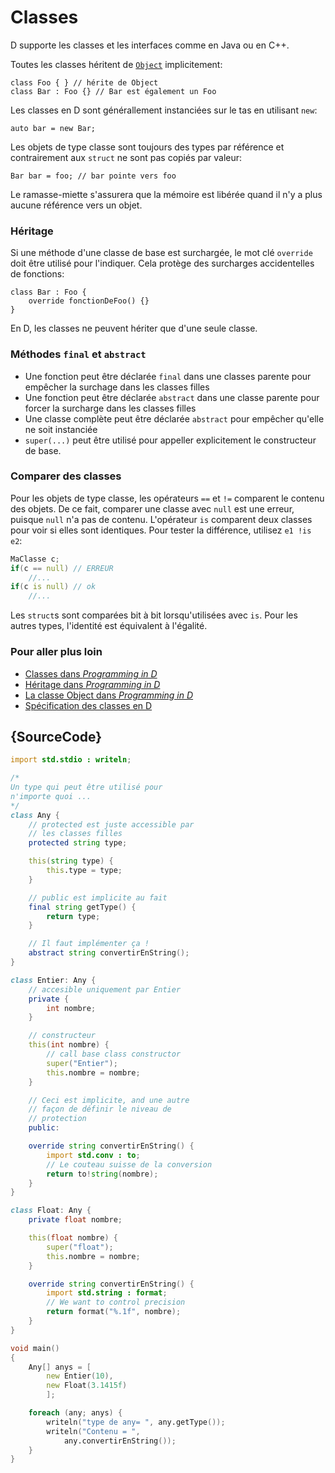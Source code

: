 # Classes

D supporte les classes et les interfaces comme en Java ou en C++.

Toutes les classes héritent de [`Object`](https://dlang.org/phobos/object.html) implicitement:

    class Foo { } // hérite de Object
    class Bar : Foo {} // Bar est également un Foo

Les classes en D sont générallement instanciées sur le tas en utilisant `new`:

    auto bar = new Bar;

Les objets de type classe sont toujours des types par référence et contrairement aux `struct` ne sont pas copiés par valeur:

    Bar bar = foo; // bar pointe vers foo

Le ramasse-miette s'assurera que la mémoire est libérée quand il n'y a plus aucune référence vers un objet.

### Héritage

Si une méthode d'une classe de base est surchargée, le mot clé `override` doit être utilisé pour l'indiquer. Cela protège des surcharges accidentelles de fonctions:

    class Bar : Foo {
        override fonctionDeFoo() {}
    }

En D, les classes ne peuvent hériter que d'une seule classe.

### Méthodes `final` et `abstract`

- Une fonction peut être déclarée `final` dans une classes parente pour empêcher la surchage dans les classes filles
- Une fonction peut être déclarée `abstract` dans une classe parente pour forcer la surcharge dans les classes filles
- Une classe complète peut être déclarée `abstract` pour empêcher qu'elle ne soit instanciée
- `super(...)` peut être utilisé pour appeller explicitement le constructeur de base.

### Comparer des classes

Pour les objets de type classe, les opérateurs `==` et `!=` comparent le contenu des objets. De ce fait, comparer une classe avec `null` est une erreur, puisque `null` n'a pas de contenu. L'opérateur `is` comparent deux classes pour voir si elles sont identiques. Pour tester la différence, utilisez `e1 !is e2`:

```d
MaClasse c;
if(c == null) // ERREUR
    //...
if(c is null) // ok
    //...
```

Les `struct`s sont comparées bit à bit lorsqu'utilisées avec `is`. Pour les autres types, l'identité est équivalent à l'égalité.

### Pour aller plus loin

- [Classes dans _Programming in D_](http://ddili.org/ders/d.en/class.html)
- [Héritage dans _Programming in D_](http://ddili.org/ders/d.en/inheritance.html)
- [La classe Object dans _Programming in D_](http://ddili.org/ders/d.en/object.html)
- [Spécification des classes en D](https://dlang.org/spec/class.html)

## {SourceCode}

```d
import std.stdio : writeln;

/*
Un type qui peut être utilisé pour
n'importe quoi ...
*/
class Any {
    // protected est juste accessible par
    // les classes filles
    protected string type;

    this(string type) {
        this.type = type;
    }

    // public est implicite au fait
    final string getType() {
        return type;
    }

    // Il faut implémenter ça !
    abstract string convertirEnString();
}

class Entier: Any {
    // accesible uniquement par Entier
    private {
        int nombre;
    }

    // constructeur
    this(int nombre) {
        // call base class constructor
        super("Entier");
        this.nombre = nombre;
    }

    // Ceci est implicite, and une autre
    // façon de définir le niveau de 
    // protection
    public:

    override string convertirEnString() {
        import std.conv : to;
        // Le couteau suisse de la conversion
        return to!string(nombre);
    }
}

class Float: Any {
    private float nombre;

    this(float nombre) {
        super("float");
        this.nombre = nombre;
    }

    override string convertirEnString() {
        import std.string : format;
        // We want to control precision
        return format("%.1f", nombre);
    }
}

void main()
{
    Any[] anys = [
        new Entier(10),
        new Float(3.1415f)
        ];

    foreach (any; anys) {
        writeln("type de any= ", any.getType());
        writeln("Contenu = ",
            any.convertirEnString());
    }
}
```
